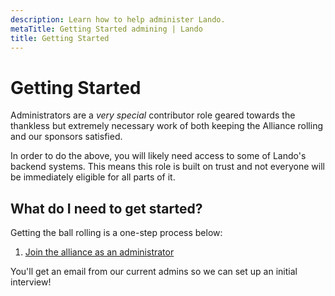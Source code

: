 ```yaml
---
description: Learn how to help administer Lando.
metaTitle: Getting Started admining | Lando
title: Getting Started
---
```


# Getting Started

Administrators are a _very special_ contributor role geared towards the thankless but extremely necessary work of both keeping the Alliance rolling and our sponsors satisfied.

In order to do the above, you will likely need access to some of Lando's backend systems. This means this role is built on trust and not everyone will be immediately eligible for all parts of it.

## What do I need to get started?

Getting the ball rolling is a one-step process below:

1. [Join the alliance as an administrator](./join.md)

You'll get an email from our current admins so we can set up an initial interview!

